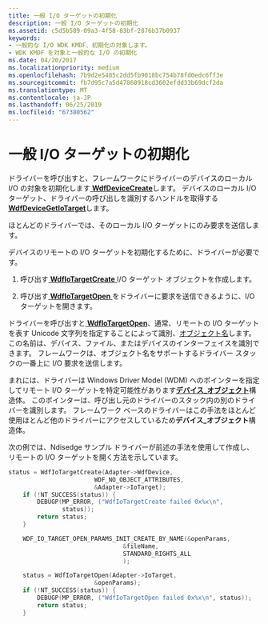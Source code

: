 ```yaml
---
title: 一般 I/O ターゲットの初期化
description: 一般 I/O ターゲットの初期化
ms.assetid: c5d5b589-09a3-4f58-83bf-2876b37b0937
keywords:
- 一般的な I/O WDK KMDF、初期化の対象します。
- WDK KMDF を対象と一般的な I/O の初期化
ms.date: 04/20/2017
ms.localizationpriority: medium
ms.openlocfilehash: 7b9d2e5485c2dd5fb9018bc754b78fd0edc6ff3e
ms.sourcegitcommit: fb7d95c7a5d47860918cd3602efdd33b69dcf2da
ms.translationtype: MT
ms.contentlocale: ja-JP
ms.lasthandoff: 06/25/2019
ms.locfileid: "67380562"
---
```

# <a name="initializing-a-general-io-target"></a>一般 I/O ターゲットの初期化





ドライバーを呼び出すと、フレームワークにドライバーのデバイスのローカル I/O の対象を初期化します[ **WdfDeviceCreate**](https://docs.microsoft.com/windows-hardware/drivers/ddi/content/wdfdevice/nf-wdfdevice-wdfdevicecreate)します。 デバイスのローカル I/O ターゲット、ドライバーの呼び出しを識別するハンドルを取得する[ **WdfDeviceGetIoTarget**](https://docs.microsoft.com/windows-hardware/drivers/ddi/content/wdfdevice/nf-wdfdevice-wdfdevicegetiotarget)します。

ほとんどのドライバーでは、そのローカル I/O ターゲットにのみ要求を送信します。

デバイスのリモートの I/O ターゲットを初期化するために、ドライバーが必要です。

1.  呼び出す[ **WdfIoTargetCreate** ](https://docs.microsoft.com/windows-hardware/drivers/ddi/content/wdfiotarget/nf-wdfiotarget-wdfiotargetcreate) I/O ターゲット オブジェクトを作成します。

2.  呼び出す[ **WdfIoTargetOpen** ](https://docs.microsoft.com/windows-hardware/drivers/ddi/content/wdfiotarget/nf-wdfiotarget-wdfiotargetopen)をドライバーに要求を送信できるように、I/O ターゲットを開きます。

ドライバーを呼び出すと[ **WdfIoTargetOpen**](https://docs.microsoft.com/windows-hardware/drivers/ddi/content/wdfiotarget/nf-wdfiotarget-wdfiotargetopen)、通常、リモートの I/O ターゲットを表す Unicode 文字列を指定することによって識別、[オブジェクト名](https://docs.microsoft.com/windows-hardware/drivers/kernel/object-names)します。 この名前は、デバイス、ファイル、またはデバイスのインターフェイスを識別できます。 フレームワークは、オブジェクト名をサポートするドライバー スタックの一番上に I/O 要求を送信します。

まれには、ドライバーは Windows Driver Model (WDM) へのポインターを指定してリモート I/O ターゲットを特定可能性があります[**デバイス\_オブジェクト**](https://docs.microsoft.com/windows-hardware/drivers/ddi/content/wdm/ns-wdm-_device_object)構造体。 このポインターは、呼び出し元のドライバーのスタック内の別のドライバーを識別します。 フレームワーク ベースのドライバーはこの手法をほとんど使用ほとんど他のドライバーにアクセスしているため**デバイス\_オブジェクト**構造体。

次の例では、Ndisedge サンプル ドライバーが前述の手法を使用して作成し、リモートの I/O ターゲットを開く方法を示しています。

```cpp
status = WdfIoTargetCreate(Adapter->WdfDevice,
                        WDF_NO_OBJECT_ATTRIBUTES,
                        &Adapter->IoTarget);
    if (!NT_SUCCESS(status)) {
        DEBUGP(MP_ERROR, ("WdfIoTargetCreate failed 0x%x\n",
               status));
        return status;
    }

    WDF_IO_TARGET_OPEN_PARAMS_INIT_CREATE_BY_NAME(&openParams,
                                &fileName,
                                STANDARD_RIGHTS_ALL
                                );

    status = WdfIoTargetOpen(Adapter->IoTarget,
                        &openParams);
    if (!NT_SUCCESS(status)) {
        DEBUGP(MP_ERROR, ("WdfIoTargetOpen failed 0x%x\n", status));
        return status;
    }
```

 

 





